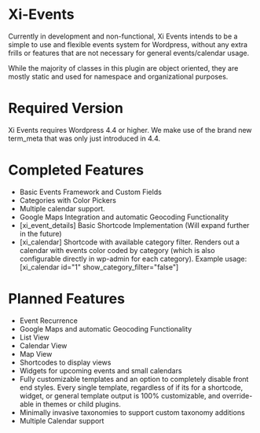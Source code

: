# Xi-Events

Currently in development and non-functional, Xi Events intends to be a simple to use and flexible events system for Wordpress, without any extra frills or features that are not necessary for general events/calendar usage.

While the majority of classes in this plugin are object oriented, they are mostly static and used for namespace and organizational purposes.

# Required Version
Xi Events requires Wordpress 4.4 or higher. We make use of the brand new term_meta that was only just introduced in 4.4.

# Completed Features
* Basic Events Framework and Custom Fields
* Categories with Color Pickers
* Multiple calendar support.
* Google Maps Integration and automatic Geocoding Functionality
* [xi_event_details] Basic Shortcode Implementation (Will expand further in the future)
* [xi_calendar] Shortcode with available category filter. Renders out a calendar with events color coded by category (which is also configurable directly in wp-admin for each category). Example usage: [xi_calendar id="1" show_category_filter="false"]

# Planned Features
* Event Recurrence
* Google Maps and automatic Geocoding Functionality
* List View
* Calendar View
* Map View
* Shortcodes to display views
* Widgets for upcoming events and small calendars
* Fully customizable templates and an option to completely disable front end styles. Every single template, regardless of if its for a shortcode, widget, or general template output is 100% customizable, and override-able in themes or child plugins.
* Minimally invasive taxonomies to support custom taxonomy additions
* Multiple Calendar support
